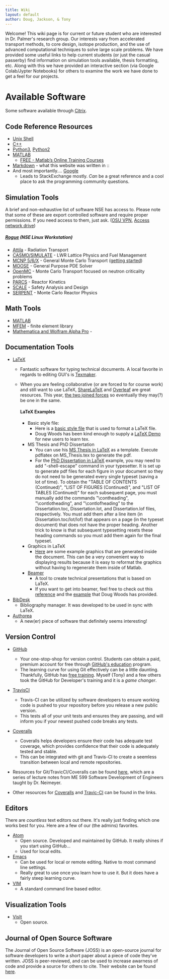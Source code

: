 ```yaml
---
title: Wiki
layout: default
author: Doug, Jackson, & Tony
---
```


Welcome!
This wiki page is for current or future student who are interested in Dr. Palmer's research group.
Our interests vary from accelerated transport methods, to core design, isotope production, and the use of advanced computational techniques to solve large scale problems.
We have provided some useful links to help current students (or just the casual passerby) find information on simulation tools available, thesis formatting, etc.
Along with this we have provided an interactive section (via Google Colab/Jypter Notebooks) for others to examine the work we have done to get a feel for our projects.

# Available Software
Some software available through [Citrix](http://it.engineering.oregonstate.edu/citrix).

## Code Reference Resources
* [Unix Shell](http://swcarpentry.github.io/shell-novice/)
* [C++](http://www.learncpp.com/)
* [Python3](https://docs.python.org/3/), [Python2](https://docs.python.org/2/)
* [MATLAB](http://www.mathworks.com/help/matlab/)
  - [FREE - Matlab’s Online Training Courses](https://matlabacademy.mathworks.com/)
* [Markdown](https://github.com/adam-p/markdown-here/wiki/Markdown-Cheatsheet) - what this website was written in ::
* And most importantly.... [Google](https://www.google.com/)
  -  Leads to StackExchange mostly. *Can* be a great reference and a cool place to ask the programming community questions.

## Simulation Tools
A brief and non-exhaustive list of software NSE has access to. Please note that some of these are export controlled software and require proper permissions. If you need access to them, just ask. ([OSU VPN](http://oregonstate.edu/helpdocs/network-and-phone/virtual-private-network-vpn), [Access network drive](https://it.engineering.oregonstate.edu/accessing-engineering-file-space-using-windows-file-sharing))

##### [Rogue](https://it.engineering.oregonstate.edu/nuclear-science-and-engineering-computing-support) (NSE Linux Workstation)
* [Attila](https://www.varian.com/x-ray-imaging-components/products/security-industrial-imaging/attila-software-suite) - Radiation Transport
* [CASMO/SIMULATE](http://www.studsvik.com/sv/Verksamhetsomraden/Bransle--och-materialteknik/Programvara-for-bransleoptimering/In-Core-Fuel-Management/CASMO5/) - LWR Lattice Physics and Fuel Management
* [MCNP 5/6/X](https://mcnp.lanl.gov/) - General Monte Carlo Transport ([getting started](https://it.engineering.oregonstate.edu/nuclear-science-and-engineering-computing-support))
* [MOOSE](http://mooseframework.com/) - General Purpose PDE Solver
* [OpenMC](https://mit-crpg.github.io/openmc/)  - Monte Carlo Transport focused on neutron criticality problems
* [PARCS](http://www.nrc.gov/about-nrc/regulatory/research/safetycodes.html) - Reactor Kinetics
* [SCALE](http://scale.ornl.gov/) - Safety Analysis and Design
* [SERPENT](http://montecarlo.vtt.fi/) - Monte Carlo Reactor Physics

## Math Tools
* [MATLAB](http://it.engineering.oregonstate.edu/site-license-matlab)
* [MFEM](mfem.org) - finite element library
* [Mathematica and Wolfram Alpha Pro](http://is.oregonstate.edu/service/software/mathematica) -

## Documentation Tools
* [LaTeX](https://www.latex-project.org/)
  - Fantastic software for typing technical documents. A local favorite in regards to editing GUI's is [Texmaker](http://www.xm1math.net/texmaker/).
  - When you are feeling collaborative (or are forced to for course work) and still want to use LaTeX, [ShareLaTeX](https://www.sharelatex.com) and [Overleaf](https://www.overleaf.com/) are great resources. This year, [the two joined forces](https://www.sharelatex.com/blog/2017/07/20/sharelatex-joins-overleaf.html) so eventually they may(?) be one in the same.

    #### LaTeX Examples
    * Basic style file:
      - Here is a [basic style file](./LaTeX_docs/standard.sty) that is used to format a LaTeX file.
      - Doug Woods has been kind enough to supply a [LaTeX Demo](./LaTeX_docs/LatexDemo.zip) for new users to learn tex.
    * MS Thesis and PhD Dissertation
      - You can use his [MS Thesis in LaTeX](./LaTeX_docs/DougsMSThesis.zip) as a template. Execute pdflatex on MS_Thesis.tex to generate the pdf.
      - For the [PhD Dissertation in LaTeX](./LaTeX_docs/Woods2018Dissertation.zip) example, you may need to add "-shell-escape" command in your typesetter. It is set up to generate pdf files for each figure in your document so they do not need to be generated every single typeset (saving a lot of time). To obtain the "TABLE OF CONTENTS (Continued)", "LIST OF FIGURES (Continued)", and "LIST OF TABLES (Continued)" for each subsequent page, you must manually add the commands "\contheading", "\contlotheading", and "\contlofheading" to the Dissertation.toc, Dissertation.lot, and Dissertation.lof files, respectively. You must add them after a line item (in Dissertation.toc/lot/lof) that appears on a page (in the typeset document) that does not have the proper heading. Another trick to know is that subsequent typesetting resets these heading commands so you must add them again for the final typeset.
    * Graphics in LaTeX
      - [Here](./LaTeX_docs/TeXGraphics.zip) are some example graphics that are generated inside the document. This can be a very convenient way to displaying results because it is easy to reformat the graphics without having to regenerate them inside of Matlab.
    * [Beamer](https://www.ctan.org/pkg/beamer?lang=en)
      - A tool to create technical presentations that is based on LaTeX.
      - If you want to get into beamer, feel free to check out this [reference](./references/beameruserguide.pdf) and the [example](./LaTeX_docs/DougsDefense.zip) that Doug Woods has provided.
* [BibDesk](http://bibdesk.sourceforge.net)
  - Bibliography manager. It was developed to be used in sync with LaTeX.
* [Authorea](http://www.authorea.com)
  - A new(er) piece of software that definitely seems interesting!

## Version Control
* [GitHub](http://www.github.com)
  - Your one-stop-shop for version control. Students can obtain a paid, premium account for free through [GitHub's education](https://education.github.com/) program.  
  - The learning curve for using Git effectively can be a little daunting. Thankfully, GitHub has [free training](https://services.github.com/training/). Myself (Tony) and a few others took the GitHub for Developer's training and it is a *game changer*.
* [TravisCI](https://travis-ci.org/)
  - Travis-CI can be utilized by software developers to ensure working code is pushed to your repository before you release a new public version.
  - This tests all of your unit tests and ensures they are passing, and will inform you if your newest pushed code breaks any tests.
* [Coveralls](https://coveralls.io/)
  - Coveralls helps developers ensure their code has adequate test coverage, which provides confidence that their code is adequately tested and stable.
  - This can be integrated with git and Travis-CI to create a seemless transition between local and remote repositories.

* Resources for Git/TravicCI/Coveralls can be found [here](https://softwaredevengresearch.github.io/syllabus/#course-overview), which are a series of lecture notes from ME 599 Software Development of Engineers taught by Dr. Neimeyer.
* Other resources for [Coveralls](https://docs.travis-ci.com/user/coveralls/) and [Travic-CI](https://docs.travis-ci.com/user/tutorial/) can be found in the links.

## Editors
There are *countless* text editors out there. It's really just finding which one works best for you. Here are a few of our (the admins) favorites.
* [Atom](https://atom.io/)
  - Open source. Developed and maintained by GitHub. It really shines if you start using GitHub...
  - Used for local edits.
* [Emacs](https://www.gnu.org/software/emacs/)
  - Can be used for local or remote editing. Native to most command line settings.
  - Really great to use once you learn how to use it. But it does have a fairly steep learning curve.
* [VIM](http://www.vim.org/)
  - A standard command line based editor.

## Visualization Tools
* [VisIt](https://wci.llnl.gov/simulation/computer-codes/visit/)
  - Open source.

## Journal of Open Source Software
The Journal of Open Source Software (JOSS) is an open-source journal for software developers to write a short paper about a piece of code they've written.
JOSS is peer-reviewed, and can be used to increase awarness of code and provide a source for others to cite.
Their website can be found [here](https://joss.theoj.org/).
